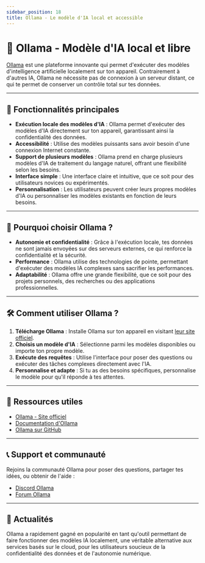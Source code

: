 ```yaml
---
sidebar_position: 18
title: Ollama - Le modèle d'IA local et accessible
---
```


# 🤖 Ollama - Modèle d'IA local et libre

[Ollama](https://ollama.com/) est une plateforme innovante qui permet d'exécuter des modèles d'intelligence artificielle localement sur ton appareil. Contrairement à d'autres IA, Ollama ne nécessite pas de connexion à un serveur distant, ce qui te permet de conserver un contrôle total sur tes données.

---

## 🎯 **Fonctionnalités principales**
- **Exécution locale des modèles d'IA** : Ollama permet d'exécuter des modèles d'IA directement sur ton appareil, garantissant ainsi la confidentialité des données.
- **Accessibilité** : Utilise des modèles puissants sans avoir besoin d'une connexion Internet constante.
- **Support de plusieurs modèles** : Ollama prend en charge plusieurs modèles d'IA de traitement du langage naturel, offrant une flexibilité selon les besoins.
- **Interface simple** : Une interface claire et intuitive, que ce soit pour des utilisateurs novices ou expérimentés.
- **Personnalisation** : Les utilisateurs peuvent créer leurs propres modèles d'IA ou personnaliser les modèles existants en fonction de leurs besoins.

---

## 🚀 **Pourquoi choisir Ollama ?**
- **Autonomie et confidentialité** : Grâce à l'exécution locale, tes données ne sont jamais envoyées sur des serveurs externes, ce qui renforce la confidentialité et la sécurité.
- **Performance** : Ollama utilise des technologies de pointe, permettant d'exécuter des modèles IA complexes sans sacrifier les performances.
- **Adaptabilité** : Ollama offre une grande flexibilité, que ce soit pour des projets personnels, des recherches ou des applications professionnelles.

---

## 🛠️ **Comment utiliser Ollama ?**
1. **Télécharge Ollama** : Installe Ollama sur ton appareil en visitant [leur site officiel](https://ollama.com/).
2. **Choisis un modèle d'IA** : Sélectionne parmi les modèles disponibles ou importe ton propre modèle.
3. **Exécute des requêtes** : Utilise l'interface pour poser des questions ou exécuter des tâches complexes directement avec l'IA.
4. **Personnalise et adapte** : Si tu as des besoins spécifiques, personnalise le modèle pour qu'il réponde à tes attentes.

---

## 🔗 **Ressources utiles**
- [Ollama - Site officiel](https://ollama.com/)
- [Documentation d'Ollama](https://ollama.com/docs/)
- [Ollama sur GitHub](https://github.com/ollama)

---

## 📞 **Support et communauté**
Rejoins la communauté Ollama pour poser des questions, partager tes idées, ou obtenir de l'aide :
- [Discord Ollama](https://discord.gg/ollama)
- [Forum Ollama](https://forum.ollama.com/)

---

## 📰 **Actualités**
Ollama a rapidement gagné en popularité en tant qu'outil permettant de faire fonctionner des modèles IA localement, une véritable alternative aux services basés sur le cloud, pour les utilisateurs soucieux de la confidentialité des données et de l'autonomie numérique.

